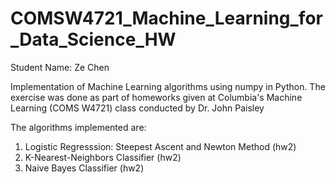 # COMSW4721_Machine_Learning_for_Data_Science_HW

Student Name: Ze Chen

Implementation of Machine Learning algorithms using numpy in Python. The exercise was done as part of homeworks given at Columbia's Machine Learning (COMS W4721) class conducted by Dr. John Paisley

The algorithms implemented are:

1. Logistic Regresssion: Steepest Ascent and Newton Method (hw2)
2. K-Nearest-Neighbors Classifier (hw2)
3. Naive Bayes Classifier (hw2)
